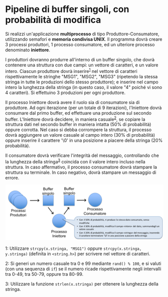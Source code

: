 Pipeline di buffer singoli, con probabilità di modifica
=======================================================

Si realizzi un'applicazione **multiprocesso** di tipo
Produttore-Consumatore, utilizzando semafori e **memoria condivisa
UNIX**. Il programma dovrà creare 3 processi produttori, 1 processo
consumatore, ed un ulteriore processo denominato **iniettore**.

I produttori dovranno produrre all'interno di un buffer singolo, che
dovrà contenere una struttura con due campi: un vettore di caratteri, e
un valore intero. Ciascun produttore dovrà inserire<sup>[1](#footnote1)</sup> nel vettore di
caratteri rispettivamente le stringhe "MSG1", "MSG2", "MSG3" (ripetendo
la stessa stringa in tutte le produzioni dello stesso produttore); e
inserire nel campo intero la lunghezza della stringa (in questo caso, il
valore "4" poiché vi sono 4 caratteri). Si effettuino 3 produzioni per
ogni produttore.

Il processo Iniettore dovrà avere il ruolo sia di consumatore sia di
produttore. Ad ogni iterazione (per un totale di 9 iterazioni),
l'Iniettore dovrà consumare dal primo buffer, ed effettuare una
produzione sul secondo buffer. L'Iniettore dovrà decidere, in maniera
casuale<sup>[2](#footnote2)</sup>, se copiare la struttura dati nel secondo buffer in maniera
intatta (50% di probabilità) oppure corrotta. Nel caso si debba
corrompere la struttura, il processo dovrà aggiungere un valore casuale
al campo intero (30% di probabilità) oppure inserire il carattere '\\0'
in una posizione a piacere della stringa (20% probabilità).

Il consumatore dovrà verificare l'integrità del messaggio, controllando
che la lunghezza della stringa<sup>[3](#footnote3)</sup> coincida con il valore intero incluso
nella struttura. In caso affermativo, il processo consumatore dovrà
stampare la struttura su terminale. In caso negativo, dovrà stampare un
messaggio di errore.

![image](/images/ambiente_globale/produttore_consumatore/pipeline_di_buffer_singoli_con_probabilita_di_modifica.png)

<a name="footnote1">1</a>: Utilizzare `strcpy(x.stringa, "MSG1")` oppure
    `strcpy(x.stringa, y.stringa)` (definita in `<string.h>`) per
    scrivere nel vettore di caratteri.

<a name="footnote2">2</a>: Si generi un numero casuale tra 0 e 99 mediante `rand() % 100`, e
    si valuti (con una sequenza di `if`) se il numero ricade
    rispettivamente negli intervalli tra 0-49, tra 50-79, oppure tra
    80-99.

<a name="footnote3">3</a>: Utilizzare la funzione `strlen(x.stringa)` per ottenere la
    lunghezza della stringa.
